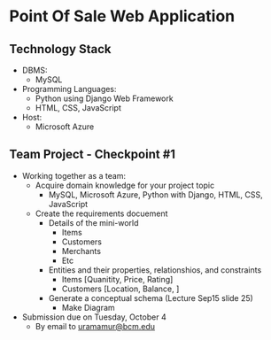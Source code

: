 # Point Of Sale Web Application

## Technology Stack
  - DBMS:
    - MySQL
  - Programming Languages:
    - Python using Django Web Framework
    - HTML, CSS, JavaScript
  - Host:
    - Microsoft Azure 

## Team Project - Checkpoint #1
  - Working together as a team:
    - Acquire domain knowledge for your project topic
      - MySQL, Microsoft Azure, Python with Django, HTML, CSS, JavaScript  
    - Create the requirements docuement
      - Details of the mini-world
        - Items
        - Customers
        - Merchants
        - Etc
      - Entities and their properties, relationshios, and constraints
        - Items [Quanitity, Price, Rating]
        - Customers [Location, Balance, ] 
      - Generate a conceptual schema (Lecture Sep15 slide 25)
        - Make Diagram  
  - Submission due on Tuesday, October 4
    - By email to uramamur@bcm.edu
